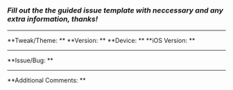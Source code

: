 ### *Fill out the the guided issue template with neccessary and any extra information, thanks!*

------------------
**Tweak/Theme: **
**Version: **
**Device: **
**iOS Version: **

-----------------
**Issue/Bug: **


-------------------------
**Additional Comments: **

